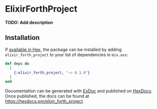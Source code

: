 # ElixirForthProject

**TODO: Add description**

## Installation

If [available in Hex](https://hex.pm/docs/publish), the package can be installed
by adding `elixir_forth_project` to your list of dependencies in `mix.exs`:

```elixir
def deps do
  [
    {:elixir_forth_project, "~> 0.1.0"}
  ]
end
```

Documentation can be generated with [ExDoc](https://github.com/elixir-lang/ex_doc)
and published on [HexDocs](https://hexdocs.pm). Once published, the docs can
be found at <https://hexdocs.pm/elixir_forth_project>.

